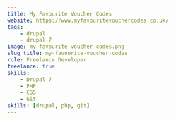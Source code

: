```yaml
---
title: My Favourite Voucher Codes
website: https://www.myfavouritevouchercodes.co.uk/
tags:
    - drupal
    - drupal-7
image: my-favourite-voucher-codes.png
slug_title: my-favourite-voucher-codes
role: Freelance Developer
freelance: true
skills:
    - Drupal 7
    - PHP
    - CSS
    - Git
skills: [drupal, php, git]
---
```

